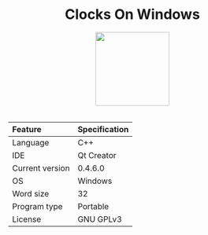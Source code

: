 <div align="center">
	<h1>Clocks On Windows</h1>
	<img src="https://gitlab.com/Roker2/clocksonwindows/raw/staging/icons/baseline_schedule_white_48dp.png" width="150" align="center" />
	<br/> <br/>
</div>

| Feature                 | Specification |
| :---------------------- | :------------ |
| Language                | C++           |
| IDE                     | Qt Creator    |
| Current version         | 0.4.6.0       |
| OS                      | Windows       |
| Word size               | 32            |
| Program type            | Portable      |
| License                 | GNU GPLv3     |

